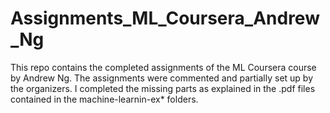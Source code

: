 # Assignments_ML_Coursera_Andrew_Ng

This repo contains the completed assignments of the ML Coursera course by Andrew Ng. 
The assignments were commented and partially set up by the organizers. I completed the 
missing parts as explained in the .pdf files contained in the machine-learnin-ex* folders.
